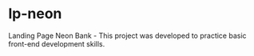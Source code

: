 # lp-neon
Landing Page Neon Bank - This project was developed to practice basic front-end development skills.
